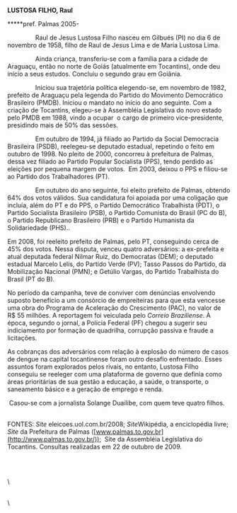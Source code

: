 **LUSTOSA FILHO, Raul**

**\***pref. Palmas 2005-

                Raul de Jesus Lustosa Filho nasceu em Gilbués (PI) no
dia 6 de novembro de 1958, filho de Raul de Jesus Lima e de Maria
Lustosa Lima.

                Ainda criança, transferiu-se com a família para a cidade
de Araguaçu, então no norte de Goiás (atualmente em Tocantins), onde deu
início a seus estudos. Concluiu o segundo grau em Goiânia.

                Iniciou sua trajetória política elegendo-se, em novembro
de 1982, prefeito de Araguaçu pela legenda do Partido do Movimento
Democrático Brasileiro (PMDB). Iniciou o mandato no início do ano
seguinte. Com a criação de Tocantins, elegeu-se à Assembléia Legislativa
do novo estado pelo PMDB em 1988, vindo a ocupar  o cargo de primeiro
vice-presidente, presidindo mais de 50% das sessões.

                Em outubro de 1994, já filiado ao Partido da Social
Democracia Brasileira (PSDB), reelegeu-se deputado estadual, repetindo o
feito em outubro de 1998. No pleito de 2000, concorreu à prefeitura de
Palmas, dessa vez filiado ao Partido Popular Socialista (PPS), tendo
perdido as eleições por pequena margem de votos.  Em 2003, deixou o PPS
e filiou-se ao Partido dos Trabalhadores (PT).

                Em outubro do ano seguinte, foi eleito prefeito de
Palmas, obtendo 64% dos votos válidos. Sua candidatura foi apoiada por
uma coligação que incluía, além do PT e do PPS, o Partido Democrático
Trabalhista (PDT), o Partido Socialista Brasileiro (PSB), o Partido
Comunista do Brasil (PC do B), o Partido Republicano Brasileiro (PRB) e
o Partido Humanista da Solidariedade (PHS)..

Em 2008, foi reeleito prefeito de Palmas, pelo PT, conseguindo cerca de
45% dos votos. Nessa disputa, venceu quatro adversários: a ex-prefeita e
atual deputada federal Nilmar Ruiz, do Democratas (DEM); o deputado
estadual Marcelo Lelis, do Partido Verde (PV); Tasso Passos do Partido,
da Mobilização Nacional (PMN); e Getúlio Vargas, do Partido Trabalhista
do Brasil (PT do B).

No período da campanha, teve de conviver com denúncias envolvendo
suposto benefício a um consórcio de empreiteiras para que esta vencesse
uma obra do Programa de Aceleração do Crescimento (PAC), no valor de R\$
55 milhões. A reportagem foi veiculada pelo *Correio Braziliense*. À
época, segundo o jornal, a Polícia Federal (PF) chegou a sugerir seu
indiciamento por formação de quadrilha, corrupção passiva e fraude a
licitações.

As cobranças dos adversários com relação à explosão do número de casos
de dengue na capital tocantinense foram outro desafio enfrentado. Esses
assuntos foram explorados pelos rivais, no entanto, Lustosa Filho
conseguiu se reeleger com uma plataforma de governo que definia como
áreas prioritárias de sua gestão a educação, a saúde, o transporte, o
saneamento básico e a geração de emprego e renda.

 Casou-se com a jornalista Solange Duailibe, com quem teve quatro
filhos.

\
 FONTES: *Site* eleicoes.uol.com.br/2008; *Site*Wikipédia, a
enciclopédia livre; *Site* da Prefeitura de Palmas
([www.palmas.to.gov.br](http://www.palmas.to.gov.br/));  Site da
Assembléia Legislativa do Tocantins. Consultas realizadas em 22 de
outubro de 2009.

 

\
 \

\
 \

